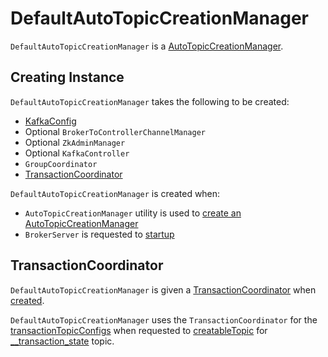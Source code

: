 # DefaultAutoTopicCreationManager

`DefaultAutoTopicCreationManager` is a [AutoTopicCreationManager](AutoTopicCreationManager.md).

## Creating Instance

`DefaultAutoTopicCreationManager` takes the following to be created:

* <span id="config"> [KafkaConfig](KafkaConfig.md)
* <span id="channelManager"> Optional `BrokerToControllerChannelManager`
* <span id="adminManager"> Optional `ZkAdminManager`
* <span id="controller"> Optional `KafkaController`
* <span id="groupCoordinator"> `GroupCoordinator`
* [TransactionCoordinator](#txnCoordinator)

`DefaultAutoTopicCreationManager` is created when:

* `AutoTopicCreationManager` utility is used to [create an AutoTopicCreationManager](AutoTopicCreationManager.md#apply)
* `BrokerServer` is requested to [startup](raft/BrokerServer.md#autoTopicCreationManager)

## <span id="txnCoordinator"> TransactionCoordinator

`DefaultAutoTopicCreationManager` is given a [TransactionCoordinator](transactions/TransactionCoordinator.md) when [created](#creating-instance).

`DefaultAutoTopicCreationManager` uses the `TransactionCoordinator` for the [transactionTopicConfigs](transactions/TransactionCoordinator.md#transactionTopicConfigs) when requested to [creatableTopic](#creatableTopic) for [__transaction_state](transactions/index.md#TRANSACTION_STATE_TOPIC_NAME) topic.
